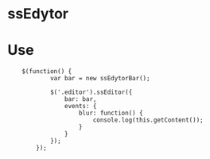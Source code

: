 ssEdytor
======

Use
====

  		$(function() {
				var bar = new ssEdytorBar();

				$('.editor').ssEditor({
					bar: bar,
					events: {
						blur: function() {
							console.log(this.getContent());
						}
					}
				});
			});
